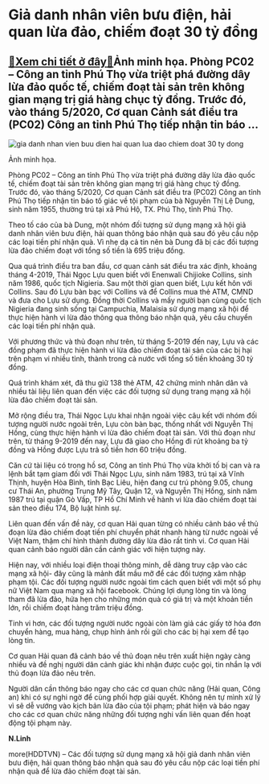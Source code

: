 Giả danh nhân viên bưu điện, hải quan lừa đảo, chiếm đoạt 30 tỷ đồng
====================================================================

[:gift:Xem chi tiết ở đây:gift:](https://hddtvn.com/gia-danh-nhan-vien-buu-dien-hai-quan-lua-dao-chiem-doat-30-ty-dong/)Ảnh minh họa. Phòng PC02 – Công an tỉnh Phú Thọ vừa triệt phá đường dây lừa đảo quốc tế, chiếm đoạt tài sản trên không gian mạng trị giá hàng chục tỷ đồng. Trước đó, vào tháng 5/2020, Cơ quan Cảnh sát điều tra (PC02) Công an tỉnh Phú Thọ tiếp nhận tin báo …
-----------------------------------------------------------------------------------------------------------------------------------------------------------------------------------------------------------------------------------------------------------------





![gia danh nhan vien buu dien hai quan lua dao chiem doat 30 ty dong](https://haiquanonline.com.vn/stores/news_dataimages/linhntn/062020/07/22/1554_0742_toi_pham.jpg?rt=20200608131757 "Giả danh nhân viên bưu điện, hải quan lừa đảo, chiếm đoạt 30 tỷ đồng")


Ảnh minh họa.



Phòng PC02 – Công an tỉnh Phú Thọ vừa triệt phá đường dây lừa đảo quốc tế, chiếm đoạt tài sản trên không gian mạng trị giá hàng chục tỷ đồng. Trước đó, vào tháng 5/2020, Cơ quan Cảnh sát điều tra (PC02) Công an tỉnh Phú Thọ tiếp nhận tin báo tố giác về tội phạm của bà Nguyễn Thị Lệ Dung, sinh năm 1955, thường trú tại xã Phú Hộ, TX. Phú Thọ, tỉnh Phú Thọ.


Theo tố cáo của bà Dung, một nhóm đối tượng sử dụng mạng xã hội giả danh nhân viên bưu điện, hải quan thông báo nhận quà sau đó yêu cầu nộp các loại tiền phí nhận quà. Vì nhẹ dạ cả tin nên bà Dung đã bị các đối tượng lừa đảo chiếm đoạt với tổng số tiền là 695 triệu đồng.


Qua quá trình điều tra ban đầu, cơ quan cảnh sát điều tra xác định, khoảng tháng 4-2019, Thái Ngọc Lựu quen biết với Enenwali Chijioke Collins, sinh năm 1986, quốc tịch Nigieria. Sau một thời gian quen biết, Lựu kết hôn với Collins. Sau đó Lựu bàn bạc với Collins và để Collins mua thẻ ATM, CMND và đưa cho Lựu sử dụng. Đồng thời Collins và mấy người bạn cùng quốc tịch Nigieria đang sinh sống tại Campuchia, Malaisia sử dụng mạng xã hội để thực hiện hành vi lừa đảo thông qua thông báo nhận quà, yêu cầu chuyển các loại tiền phí nhận quà.


Với phương thức và thủ đoạn như trên, từ tháng 5-2019 đến nay, Lựu và các đồng phạm đã thực hiện hành vi lừa đảo chiếm đoạt tài sản của các bị hại trên phạm vi nhiều tỉnh, thành trong cả nước với tổng số tiền khoảng 30 tỷ đồng.


Quá trình khám xét, đã thu giữ 138 thẻ ATM, 42 chứng minh nhân dân và nhiều tài liệu liên quan đến việc các đối tượng sử dụng trang mạng xã hội lừa đảo chiếm đoạt tài sản.


Mở rộng điều tra, Thái Ngọc Lựu khai nhận ngoài việc câu kết với nhóm đối tượng người nước ngoài trên, Lựu còn bàn bạc, thống nhất với Nguyễn Thị Hồng, cùng thực hiện hành vi lừa đảo chiếm đoạt tài sản. Với thủ đoạn như trên, từ tháng 9-2019 đến nay, Lựu đã giao cho Hồng đi rút khoảng ba tỷ đồng và Hồng được Lựu trả số tiền hơn 60 triệu đồng.


Căn cứ tài liệu có trong hồ sơ, Công an tỉnh Phú Thọ vừa khởi tố bị can và ra lệnh bắt tạm giam đối với Thái Ngọc Lựu, sinh năm 1983, trú tại xã Vĩnh Thịnh, huyện Hòa Bình, tỉnh Bạc Liêu, hiện đang cư trú phòng 9.05, chung cư Thái An, phường Trung Mỹ Tây, Quận 12, và Nguyễn Thị Hồng, sinh năm 1987 trú tại quận Gò Vấp, TP Hồ Chí Minh về hành vi lừa đảo chiếm đoạt tài sản theo điều 174, Bộ luật hình sự.


Liên quan đến vấn đề này, cơ quan Hải quan từng có nhiều cảnh báo về thủ đoạn lừa đảo chiếm đoạt tiền phí chuyển phát nhanh hàng từ nước ngoài về Việt Nam, thậm chí hình thành đường dây lừa đảo rất tinh vi. Cơ quan Hải quan cảnh báo người dân cần cảnh giác với hiện tượng này.


Hiện nay, với nhiều loại điện thoại thông minh, dễ dàng truy cập vào các mạng xã hội- đây cũng là mảnh đất mầu mỡ để các đối tượng xâm nhập phạm tội. Các đối tượng người nước ngoài tìm cách quen biết với một số phụ nữ Việt Nam qua mạng xã hội facebook. Chúng lợi dụng lòng tin và lòng tham đã lừa đảo, hứa hẹn cho những món quà có giá trị và một khoản tiền lớn, rồi chiếm đoạt hàng trăm triệu đồng.


Tinh vi hơn, các đối tượng người nước ngoài còn làm giả các giấy tờ hóa đơn chuyển hàng, mua hàng, chụp hình ảnh rồi gửi cho các bị hại xem để tạo lòng tin.


Cơ quan Hải quan đã cảnh báo về thủ đoạn nêu trên xuất hiện ngày càng nhiều và đề nghị người dân cảnh giác khi nhận được cuộc gọi, tin nhắn lạ với thủ đoạn lừa đảo nêu trên.


Người dân cần thông báo ngay cho các cơ quan chức năng (Hải quan, Công an) khi có sự nghi ngờ để cùng phối hợp giải quyết. Không nên tự mình xử lý vì sẽ dễ vướng vào kịch bản lừa đảo của tội phạm; phát hiện và báo ngay cho các cơ quan chức năng những đối tượng nghi vấn liên quan đến hoạt động tội phạm này.




**N.Linh**



more(HDDTVN) – Các đối tượng sử dụng mạng xã hội giả danh nhân viên bưu điện, hải quan thông báo nhận quà sau đó yêu cầu nộp các loại tiền phí nhận quà để lừa đảo chiếm đoạt tài sản.

